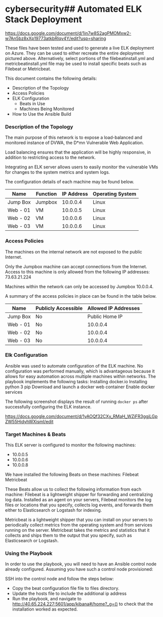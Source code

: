 # cybersecurity## Automated ELK Stack Deployment

https://docs.google.com/document/d/1in7w8S2agPMOMxw2-w7An5bz8xXp19773atkbRlqv4Y/edit?usp=sharing 

These files have been tested and used to generate a live ELK deployment on Azure. They can be used to either recreate the entire deployment pictured above. Alternatively, select portions of the filebeatinstall.yml and metricbeatinstall.yml file may be used to install specific beats such as Filebeat or Metricbeat. 

This document contains the following details:
- Description of the Topology
- Access Policies
- ELK Configuration
  - Beats in Use
  - Machines Being Monitored
- How to Use the Ansible Build


### Description of the Topology

The main purpose of this network is to expose a load-balanced and monitored instance of DVWA, the D*mn Vulnerable Web Application.

Load balancing ensures that the application will be highly responsive, in addition to restricting access to the network.

Integrating an ELK server allows users to easily monitor the vulnerable VMs for changes to the system metrics and system logs.

The configuration details of each machine may be found below.


| Name     | Function | IP Address | Operating System |
|---------------|-------------|--------------|--------------------------|
| Jump Box | Jumpbox |10.0.0.4   | Linux                      |
| Web - 01   | VM         | 10.0.0.5  | Linux                      |
| Web - 02   | VM         | 10.0.0.6  | Linux                      |
| Web - 03   | VM         | 10.0.0.6  | Linux                      |

### Access Policies

The machines on the internal network are not exposed to the public Internet. 

Only the Jumpbox machine can accept connections from the Internet. Access to this machine is only allowed from the following IP addresses:
73.63.21.224

Machines within the network can only be accessed by Jumpbox 10.0.0.4.

A summary of the access policies in place can be found in the table below.

| Name     | Publicly Accessible | Allowed IP Addresses |
|---------------|----------------------|----------------------------------|
| Jump Box | No                     |   Public Home IP                |
| Web - 01   | No                     |  10.0.0.4                         |
| Web - 02   | No                     |  10.0.0.4                         |
| Web - 03   | No                        | 10.0.0.4                          |

### Elk Configuration

Ansible was used to automate configuration of the ELK machine. No configuration was performed manually, which is advantageous because it allows for easy automation across multiple machines within networks. 
The playbook implements the following tasks:
Installing docker.io
Installing python 3 pip
Download and launch a docker web container 
Enable docker services 


The following screenshot displays the result of running `docker ps` after successfully configuring the ELK instance.

https://docs.google.com/document/d/1yAOQf32CXy_RMaH_WZiFR3ggjLGpZW55HidyhWXismI/edit

### Target Machines & Beats
This ELK server is configured to monitor the following machines:
- 10.0.0.5
- 10.0.0.6
- 10.0.0.8

We have installed the following Beats on these machines:
Filebeat
Metricbeat

These Beats allow us to collect the following information from each machine:
Filebeat is a lightweight shipper for forwarding and centralizing log data. Installed as an agent on your servers, Filebeat monitors the log files or locations that you specify, collects log events, and forwards them either to Elasticsearch or Logstash for indexing.

Metricbeat is a lightweight shipper that you can install on your servers to periodically collect metrics from the operating system and from services running on the server. Metricbeat takes the metrics and statistics that it collects and ships them to the output that you specify, such as Elasticsearch or Logstash.


### Using the Playbook
In order to use the playbook, you will need to have an Ansible control node already configured. Assuming you have such a control node provisioned: 

SSH into the control node and follow the steps below:
- Copy the beat configuration file file to files directory.
- Update the hosts file to include the additional ip address
- Run the playbook, and navigate to http://40.65.224.227:5601/app/kibana#/home?_g=()  to check that the installation worked as expected.





